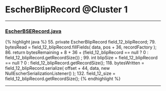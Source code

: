 # EscherBlipRecord @Cluster 1

***

### [EscherBSERecord.java](https://searchcode.com/codesearch/view/97383903/)
{% highlight java %}
55. private EscherBlipRecord field_12_blipRecord;
79.         bytesRead = field_12_blipRecord.fillFields( data, pos + 36, recordFactory );
86.     return bytesRemaining + 8 + 36 + (field_12_blipRecord == null ? 0 : field_12_blipRecord.getRecordSize()) ;
99.     int blipSize = field_12_blipRecord == null ? 0 : field_12_blipRecord.getRecordSize();
118.         bytesWritten = field_12_blipRecord.serialize( offset + 44, data, new NullEscherSerializationListener() );
132.         field_12_size = field_12_blipRecord.getRecordSize();
{% endhighlight %}

***


